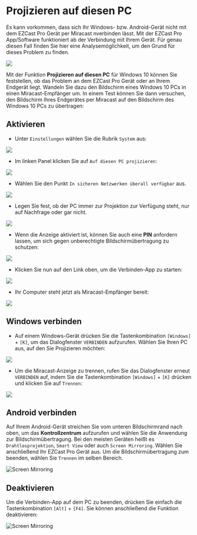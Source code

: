 # Projizieren auf diesen PC

Es kann vorkommen, dass sich Ihr Windows- bzw. Android-Gerät nicht mit dem EZCast Pro Gerät per Miracast nverbinden lässt. Mit der EZCast Pro App/Software funktioniert ab der Verbindung mit Ihrem Gerät. Für genau diesen Fall finden Sie hier eine Analysemöglichkeit, um den Grund für dieses Problem zu finden.

![](/assets/img/miracast.connection.failure.png)

Mit der Funktion **Projizieren auf diesen PC** für Windows 10 können Sie feststellen, ob das Problem an dem EZCast Pro Gerät oder an Ihrem Endgerät liegt. Wandeln Sie dazu den Bildschirm eines Windows 10 PCs in einen Miracast-Empfänger um. In einem Test können Sie dann versuchen, den Bildschirm Ihres Endgerätes per Miracast auf den Bildschirm des Windows 10 PCs zu übertragen:

## Aktivieren

* Unter `Einstellungen` wählen Sie die Rubrik `System` aus:

![](/assets/img/win10.system.png)

* Im linken Panel klicken Sie auf `Auf diesen PC projizieren`:

![](/assets/img/project.to.this.pc.png)

* Wählen Sie den Punkt `In sicheren Netzwerken überall verfügbar` aus.

![](/assets/img/project2PC.availability.png)

* Legen Sie fest, ob der PC immer zur Projektion zur Verfügung steht, nur auf Nachfrage oder gar nicht.

![](/assets/img/project2PC.ask.png)

* Wenn die Anzeige aktiviert ist, können Sie auch eine **PIN** anfordern lassen, um sich gegen unberechtigte Bildschirmübertragung zu schutzen:

![](/assets/img/project2PC.pin.png)

* Klicken Sie nun auf den Link oben, um die Verbinden-App zu starten:

![](/assets/img/project2PC.startapp.png)

* Ihr Computer steht jetzt als Miracast-Empfänger bereit:

![](/assets/img/project2PC.ready.png)

## Windows verbinden

* Auf einem Windows-Gerät drücken Sie die Tastenkombination `[Windows]` + `[K]`, um das Dialogfenster `VERBINDEN` aufzurufen. Wählen Sie Ihren PC aus, auf den Sie Projizieren möchten:

![](/assets/img/project2PC.Windows_Miracast_Select_Device.png)

* Um die Miracast-Anzeige zu trennen, rufen Sie das Dialogfenster erneut `VERBINDEN` auf, indem Sie die Tastenkombination `[Windows]` + `[K]` drücken und klicken Sie auf `Trennen`:

![](/assets/img/project2PC.Windows_Miracast_disconnect.png)

## Android verbinden

Auf Ihrem Android-Gerät streichen Sie vom unteren Bildschirmrand nach oben, um das **Kontrollzentrum** aufzurufen und wählen Sie die Anwendung zur Bildschirmübertragung. Bei den meisten Geräten heißt es `Drahtlosprojektion`, `Smart View` oder auch `Screen Mirroring`. Wählen Sie anschließend Ihr EZCast Pro Gerät aus. Um die Bildschirmübertragung zum beenden, wählen Sie `Trennen` im selben Bereich.

![Screen Mirroring](/assets/img/project2PC.miracast.android.png)


## Deaktivieren

Um die Verbinden-App auf dem PC zu beenden, drücken Sie einfach die Tastenkombination `[Alt]` + `[F4]`. Sie können anschließend die Funktion deaktivieren:

![Screen Mirroring](/assets/img/project2PC.alwaysoff.png)
